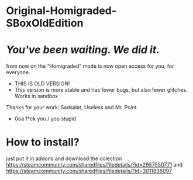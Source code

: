 # Original-Homigraded-SBoxOldEdition
# _You've been waiting. We did it._ 
from now on the “Homigraded” mode is now open access for you, for everyone.
- THIS IS OLD VERSION!
- This version is more stable and has fewer bugs, but also fewer glitches. Works in sandbox

Thanks for your work: Sadsalat, Useless and Mr. Point
- 0oa f*ck you / you stupid


# How to install?
just put it in addons and download the colection https://steamcommunity.com/sharedfiles/filedetails/?id=2957550771 and https://steamcommunity.com/sharedfiles/filedetails/?id=3011836097